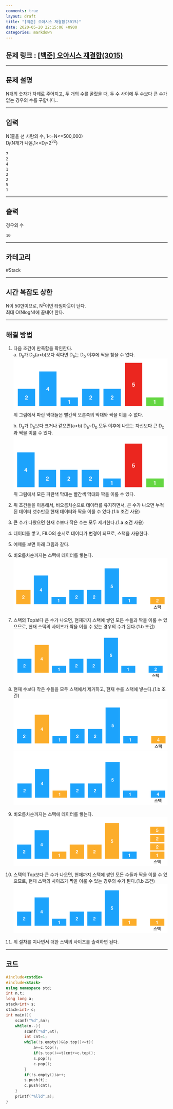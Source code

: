 ```yaml
---
comments: true 
layout: draft 
title: "[백준] 오아시스 재결합(3015)"
date: 2020-05-20 22:15:06 +0900
categories: markdown
---
```

## 문제 링크 : [[백준] 오아시스 재결합(3015)](https://www.acmicpc.net/problem/3015)  
---  

## 문제 설명  
N개의 숫자가 차례로 주어지고, 두 개의 수를 골랐을 때, 두 수 사이에 두 수보다 큰 수가 없는 경우의 수를 구합니다..

---

## 입력  
N(줄을 선 사람의 수, 1<=N<=500,000)  
D<sub>i</sub>(N개가 나옴,1<=D<sub>i</sub><2<sup>32</sup>\)

```
7
2
4
1
2
2
5
1
```

---

## 출력

경우의 수

```
10
```

---

## 카테고리  
#Stack

---

## 시간 복잡도 상한  

N이 50만이므로, N<sup>2</sup>이면 타임아웃이 난다.  
최대 O(NlogN)에 끝내야 한다.

---

## 해결 방법

1.	다음 조건이 만족함을 확인한다.  
	a. D<sub>a</sub>가 D<sub>b</sub>(a<b)보다 작다면 D<sub>a</sub>는 D<sub>b</sub> 이후에 짝을 찾을 수 없다.  
	![사진](/assets/img/3015/1.png)  
	 위 그림에서 파란 막대들은 빨간색 오른쪽의 막대와 짝을 이룰 수 없다.

	b. D<sub>a</sub>가 D<sub>b</sub>보다 크거나 같으면(a<b) D<sub>a</sub>~D<sub>b</sub> 모두 이후에 나오는 자신보다 큰 D<sub>x</sub>과 짝을 이룰 수 있다. ![사진](/assets/img/3015/2.png)  
	위 그림에서 모든 파란색 막대는 빨간색 막대와 짝을 이룰 수 있다.

2.	위 조건들을 이용해서, 비오름차순으로 데이터를 유지하면서, 큰 수가 나오면 누적된 데이터 갯수만큼 현재 데이터와 짝을 이룰 수 있다.(1.b 조건 사용)

3.	큰 수가 나왔으면 현재 수보다 작은 수는 모두 제거한다.(1.a 조건 사용)

4.	데이터를 쌓고, FILO의 순서로 데이터가 변경이 되므로, 스택을 사용한다.

5.	예제를 보면 아래 그림과 같다.

6.	비오름차순까지는 스택에 데이터를 쌓는다.  
	![사진](/assets/img/3015/3.png)

7.	스택의 Top보다 큰 수가 나오면, 현재까지 스택에 쌓인 모든 수들과 짝을 이룰 수 있으므로, 현재 스택의 사이즈가 짝을 이룰 수 있는 경우의 수가 된다.(1.b 조건) ![사진](/assets/img/3015/4.png)

8.	현재 수보다 작은 수들을 모두 스택에서 제거하고, 현재 수를 스택에 넣는다.(1.b 조건) ![사진](/assets/img/3015/5.png)  
	![사진](/assets/img/3015/6.png)

9.	비오름차순까지는 스택에 데이터를 쌓는다.  
	![사진](/assets/img/3015/7.png)

10.	스택의 Top보다 큰 수가 나오면, 현재까지 스택에 쌓인 모든 수들과 짝을 이룰 수 있으므로, 현재 스택의 사이즈가 짝을 이룰 수 있는 경우의 수가 된다.(1.b 조건) ![사진](/assets/img/3015/8.png)

11.	위 절차를 지나면서 더한 스택의 사이즈를 출력하면 된다.

---  

## 코드  

```cpp
#include<cstdio>
#include<stack>
using namespace std;
int n,t;
long long a;
stack<int> s;
stack<int> c;
int main(){
	scanf("%d",&n);
	while(n--){
		scanf("%d",&t);
		int cnt=1;
		while(!s.empty()&&s.top()<=t){
			a+=c.top();
			if(s.top()==t)cnt+=c.top();
			s.pop();
			c.pop();
		}
		if(!s.empty())a++;
		s.push(t);
		c.push(cnt);
	}
	printf("%lld",a);
}
```
